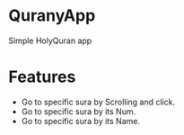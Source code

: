 # QuranyApp
Simple HolyQuran app

# Features 
- Go to specific sura by Scrolling and click.
- Go to specific sura by its Num.
- Go to specific sura by its Name.
